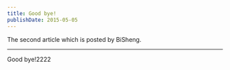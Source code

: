 ```yaml
---
title: Good bye!
publishDate: 2015-05-05
---
```


The second article which is posted by BiSheng.

---

Good bye!2222
